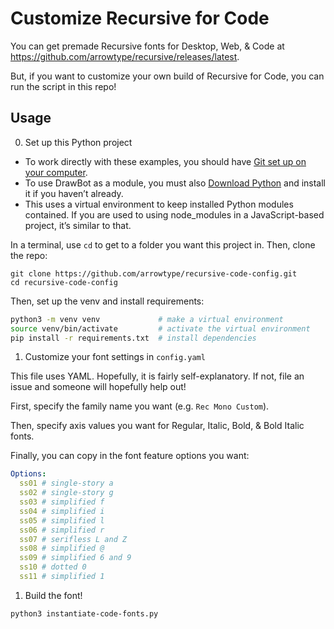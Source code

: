 # Customize Recursive for Code

You can get premade Recursive fonts for Desktop, Web, & Code at https://github.com/arrowtype/recursive/releases/latest.

But, if you want to customize your own build of Recursive for Code, you can run the script in this repo!

## Usage

0. Set up this Python project

- To work directly with these examples, you should have [Git set up on your computer](https://help.github.com/en/github/getting-started-with-github/set-up-git).
- To use DrawBot as a module, you must also [Download Python](http://python.org/download/) and install it if you haven’t already.
- This uses a virtual environment to keep installed Python modules contained. If you are used to using node_modules in a JavaScript-based project, it’s similar to that.

In a terminal, use `cd` to get to a folder you want this project in. Then, clone the repo:

```
git clone https://github.com/arrowtype/recursive-code-config.git
cd recursive-code-config
```

Then, set up the venv and install requirements:

```bash
python3 -m venv venv             # make a virtual environment
source venv/bin/activate         # activate the virtual environment
pip install -r requirements.txt  # install dependencies
```

1. Customize your font settings in `config.yaml`

This file uses YAML. Hopefully, it is fairly self-explanatory. If not, file an issue and someone will hopefully help out!

First, specify the family name you want (e.g. `Rec Mono Custom`). 

Then, specify axis values you want for Regular, Italic, Bold, & Bold Italic fonts.

Finally, you can copy in the font feature options you want:

```yaml
Options:
  ss01 # single-story a
  ss02 # single-story g
  ss03 # simplified f
  ss04 # simplified i
  ss05 # simplified l
  ss06 # simplified r
  ss07 # serifless L and Z
  ss08 # simplified @
  ss09 # simplified 6 and 9
  ss10 # dotted 0
  ss11 # simplified 1
```

1. Build the font!

```bash
python3 instantiate-code-fonts.py
```